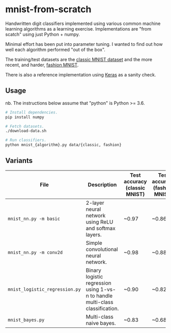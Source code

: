 # mnist-from-scratch

Handwritten digit classifiers implemented using various common machine
learning algorithms as a learning exercise. Implementations are "from scatch" using just Python + numpy.

Minimal effort has been put into parameter tuning. I wanted to find out how
well each algorithm performed "out of the box".

The training/test datasets are the [classic MNIST dataset](http://yann.lecun.com/exdb/mnist/) and
the more recent, and harder, [fashion MNIST](https://github.com/zalandoresearch/fashion-mnist).

There is also a reference implementation using [Keras](https://keras.io) as a sanity check.

## Usage

nb. The instructions below assume that "python" is Python >= 3.6.

```sh
# Install dependencies.
pip install numpy

# Fetch datasets.
./download-data.sh

# Run classifiers.
python mnist_{algorithm}.py data/{classic, fashion}
```

## Variants

File | Description | Test accuracy (classic MNIST) | Test accuracy (fashion MNIST)
--- | --- | --- | ---
`mnist_nn.py -m basic` | 2-layer neural network using ReLU and softmax layers. | ~0.97 | ~0.86
`mnist_nn.py -m conv2d` | Simple convolutional neural network. | ~0.98 | ~0.88
`mnist_logistic_regression.py` | Binary logistic regression using 1-vs-n to handle multi-class classification. | ~0.90 | ~0.82
`mnist_bayes.py` | Multi-class naive bayes. | ~0.83 | ~0.68
